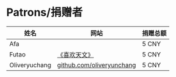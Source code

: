 # Patrons/捐赠者

| **姓名** | **网站** | **捐赠总额** |
| -------- | -------- | ------------ |
| Afa | | 5 CNY |
| Futao | [《喜欢天文》](http://mmbiz.qpic.cn/mmbiz_jpg/xrLkEkGhY2axPVo5PaFBDt4EmtaIgC9SY0Dm8W1ibyic9Ge5100iadSfz2umyPdFo4NKLHLTJTAribjJoKnbvXKrMw/0) | 5 CNY |
| Oliveryuchang | [github.com/oliveryunchang](https://github.com/oliveryunchang) | 5 CNY |
